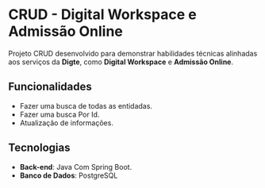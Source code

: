 # CRUD - Digital Workspace e Admissão Online

Projeto CRUD desenvolvido para demonstrar habilidades técnicas alinhadas aos serviços da **Digte**, como **Digital Workspace** e **Admissão Online**.

## Funcionalidades
- Fazer uma busca de todas as entidadas.
- Fazer uma busca Por Id.
- Atualização de informações.

## Tecnologias
- **Back-end**: Java Com Spring Boot.
- **Banco de Dados**: PostgreSQL
